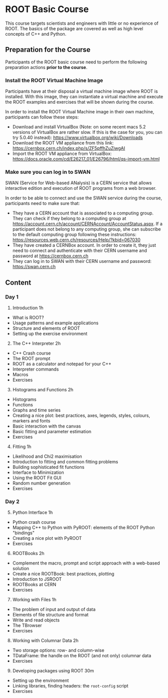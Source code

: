 # ROOT Basic Course

This course targets scientists and engineers with little or no experience of ROOT.
The basics of the package are covered as well as high level concepts of C++ and
Python.

## Preparation for the Course

Participants of the ROOT basic course need to perform the following preparation actions **prior to the course**.

### Install the ROOT Virtual Machine Image

Participants have at their disposal a virtual machine image where ROOT is installed. With this image, they can instantiate a virtual machine and execute the ROOT examples and exercises that will be shown during the course.

In order to install the ROOT Virtual Machine image in their own machine, participants can follow these steps:
* Download and install VirtualBox (Note: on some recent macs 5.2 versions of VirtualBox are rather slow. If this is the case for you, you can try 5.0.40 instead):
https://www.virtualbox.org/wiki/Downloads
* Download the ROOT VM appliance from this link:
https://cernbox.cern.ch/index.php/s/ZF5pffhZuZjwgAI
* Import the ROOT VM appliance from VirtualBox:
https://docs.oracle.com/cd/E26217_01/E26796/html/qs-import-vm.html

### Make sure you can log in to SWAN

SWAN (Service for Web-based ANalysis) is a CERN service that allows interactive edition and execution of ROOT programs from a web browser.

In order to be able to connect and use the SWAN service during the course, participants need to make sure that:
* They have a CERN account that is associated to a computing group. They can check if they belong to a computing group at https://account.cern.ch/account/CERNAccount/AccountStatus.aspx. If a participant does not belong to any computing group, she can subscribe to the default computing group following these instructions: https://resources.web.cern.ch/resources/Help/?kbid=067030
* They have created a CERNBox account. In order to create it, they just need to connect and authenticate with their CERN username and password at https://cernbox.cern.ch
* They can log in to SWAN with their CERN username and password: https://swan.cern.ch

## Content

### Day 1

1. Introduction 1h
 - What is ROOT?
 - Usage patterns and example applications
 - Structure and elements of ROOT
 - Setting up the exercise environment

2. The C++ Interpreter 2h
 - C++ Crash course
 - The ROOT prompt
 - ROOT as a calculator and notepad for your C++
 - Interpreter commands
 - Macros
 - Exercises

3. Histograms and Functions 2h
 - Histograms
 - Functions
 - Graphs and time series
 - Creating a nice plot: best practices, axes, legends, styles, colours, markers and fonts
 - Basic interaction with the canvas
 - Basic fitting and parameter estimation
 - Exercises

4. Fitting 1h
 - Likelihood and Chi2 maximisation
 - Introduction to fitting and common fitting problems
 - Building sophisticated fit functions
 - Interface to Minimization
 - Using the ROOT Fit GUI
 - Random number generation
 - Exercises

### Day 2

5. Python Interface 1h
 - Python crash course
 - Mapping C++ to Python with PyROOT: elements of the ROOT Python "bindings"
 - Creating a nice plot with PyROOT
 - Exercises

6. ROOTBooks 2h
 - Complement the macro, prompt and script approach with a web-based solution
 - Create a nice ROOTBook: best practices, plotting
 - Introduction to JSROOT
 - ROOTBooks at CERN
 - Exercises

7. Working with Files 1h
 - The problem of input and output of data
 - Elements of file structure and format
 - Write and read objects
 - The TBrowser
 - Exercises

8. Working with Columnar Data 2h
 - Two storage options: row- and column-wise
 - TDataFrame: the handle on the ROOT (and not only) columnar data
 - Exercises

9. Developing packages using ROOT 30m
 - Setting up the environment
 - Linking libraries, finding headers: the `root-config` script
 - Exercises
